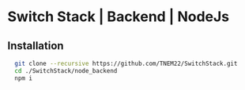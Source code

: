 
# Switch Stack | Backend | NodeJs
## Installation

```bash
  git clone --recursive https://github.com/TNEM22/SwitchStack.git
  cd ./SwitchStack/node_backend
  npm i
```